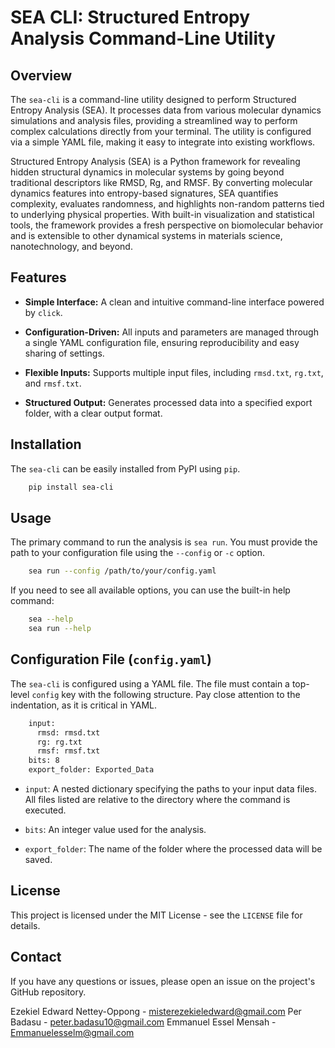 # SEA CLI: Structured Entropy Analysis Command-Line Utility

## Overview

The `sea-cli` is a command-line utility designed to perform Structured Entropy Analysis (SEA). It processes data from various molecular dynamics simulations and analysis files, providing a streamlined way to perform complex calculations directly from your terminal. The utility is configured via a simple YAML file, making it easy to integrate into existing workflows.

Structured Entropy Analysis (SEA) is a Python framework for revealing hidden structural dynamics in molecular systems by going beyond traditional descriptors like RMSD, Rg, and RMSF. By converting molecular dynamics features into entropy-based signatures, SEA quantifies complexity, evaluates randomness, and highlights non-random patterns tied to underlying physical properties. With built-in visualization and statistical tools, the framework provides a fresh perspective on biomolecular behavior and is extensible to other dynamical systems in materials science, nanotechnology, and beyond.


## Features

- **Simple Interface:** A clean and intuitive command-line interface powered by `click`.

- **Configuration-Driven:** All inputs and parameters are managed through a single YAML configuration file, ensuring reproducibility and easy sharing of settings.

- **Flexible Inputs:** Supports multiple input files, including `rmsd.txt`, `rg.txt`, and `rmsf.txt`.

- **Structured Output:** Generates processed data into a specified export folder, with a clear output format.

## Installation

The `sea-cli` can be easily installed from PyPI using `pip`.

```bash
    pip install sea-cli
```

## Usage

The primary command to run the analysis is `sea run`. You must provide the path to your configuration file using the `--config` or `-c` option.

```bash
    sea run --config /path/to/your/config.yaml
```

If you need to see all available options, you can use the built-in help command:

```bash
    sea --help
    sea run --help
```

## Configuration File (`config.yaml`)

The `sea-cli` is configured using a YAML file. The file must contain a top-level `config` key with the following structure. Pay close attention to the indentation, as it is critical in YAML.

```bash
    input:
      rmsd: rmsd.txt
      rg: rg.txt
      rmsf: rmsf.txt
    bits: 8
    export_folder: Exported_Data
```

- `input`: A nested dictionary specifying the paths to your input data files. All files listed are relative to the directory where the command is executed.

- `bits`: An integer value used for the analysis.

- `export_folder`: The name of the folder where the processed data will be saved.

## License

This project is licensed under the MIT License - see the `LICENSE` file for details.

## Contact

If you have any questions or issues, please open an issue on the project's GitHub repository.

Ezekiel Edward Nettey-Oppong - misterezekieledward@gmail.com
Per Badasu - peter.badasu10@gmail.com
Emmanuel Essel Mensah - Emmanuelesselm@gmail.com